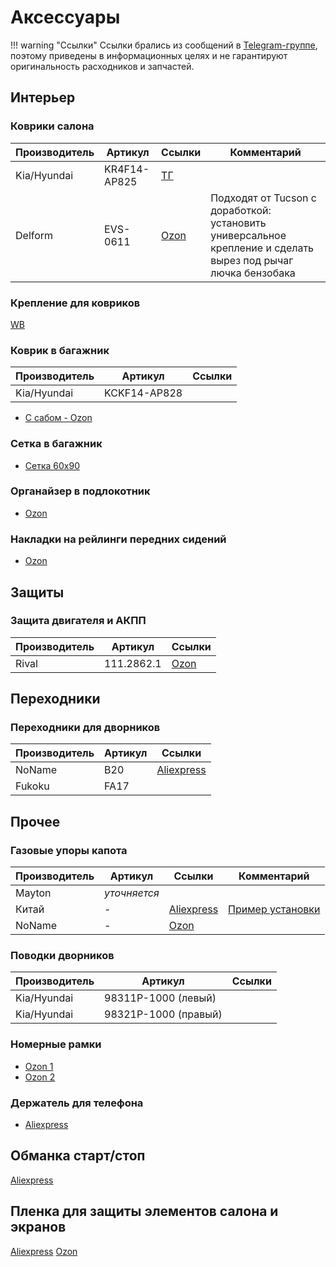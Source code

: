 # Аксессуары

!!! warning "Ссылки"
    Ссылки брались из сообщений в [Telegram-группе](https://t.me/Kia_Sportage_5_Turbo), поэтому приведены в информационных целях и не гарантируют оригинальность расходников и запчастей.

## Интерьер
### Коврики салона
| Производитель | Артикул | Ссылки | Комментарий |
|---|---|---| --- |
| Kia/Hyundai | KR4F14-AP825 | [ТГ](https://t.me/Kia_Sportage_5_Turbo/36159/117860)| |
| Delform | EVS-0611 | [Ozon](https://ozon.ru/t/g2U420E) | Подходят от Tucson с доработкой: установить универсальное крепление и сделать вырез под рычаг лючка бензобака |

### Крепление для ковриков

[WB](https://www.wildberries.ru/catalog/250658965/detail.aspx?targetUrl=SN)


### Коврик в багажник

| Производитель | Артикул | Ссылки |
|---|---|---|
| Kia/Hyundai | KCKF14-AP828 ||

- [С сабом - Ozon](https://ozon.ru/t/7i1J2Yy)

### Сетка в багажник

- [Сетка 60х90](https://ozon.ru/t/tkPaOAG)

### Органайзер в подлокотник
- [Ozon](https://ozon.ru/t/LteZYjq)


### Накладки на рейлинги передних сидений

- [Ozon](https://ozon.ru/t/dQWSUfO)

## Защиты
### Защита двигателя и АКПП

| Производитель | Артикул   | Ссылки |
|---|---|---|
| Rival | 111.2862.1  | [Ozon](https://ozon.ru/t/IFxPFuR) |

## Переходники
### Переходники для дворников
| Производитель | Артикул   | Ссылки |
|---|---|---|
| NoName | B20  | [Aliexpress](https://aliexpress.ru/item/1005006533195225.html) |
| Fukoku |FA17 | |

## Прочее
### Газовые упоры капота
| Производитель | Артикул   | Ссылки | Комментарий |
|---|---|---| --- |
| Mayton | *уточняется*  | | |
| Китай | - | [Aliexpress](https://aliexpress.ru/item/1005005270062965.html)| [Пример установки](https://t.me/Kia_Sportage_5_Turbo/36156/109038)
| NoName | - | [Ozon](https://ozon.ru/t/rdw0K5w) |  |

### Поводки дворников

| Производитель | Артикул | Ссылки |
|---|---|---|
| Kia/Hyundai | 98311P-1000 (левый) ||
| Kia/Hyundai | 98321P-1000 (правый) ||

### Номерные рамки

 - [Ozon 1](https://ozon.ru/t/baJ7nXE)
 - [Ozon 2](https://ozon.ru/t/QoGQZ8S)

### Держатель для телефона

- [Aliexpress](https://sl.aliexpress.ru/p?key=LXPhV9R)

## Обманка старт/стоп

[Aliexpress](https://sl.aliexpress.ru/p?key=VcrqVPr)

## Пленка для защиты элементов салона и экранов

[Aliexpress](https://aliexpress.ru/item/1005008562646656.html)
[Ozon](https://ozon.ru/t/l7W6k2H)